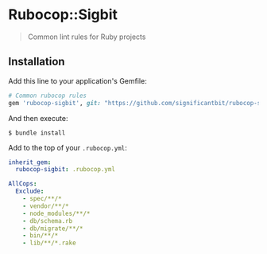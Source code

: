 # Rubocop::Sigbit
> Common lint rules for Ruby projects

## Installation

Add this line to your application's Gemfile:

```ruby
# Common rubocop rules
gem 'rubocop-sigbit', git: "https://github.com/significantbit/rubocop-sigbit.git"
```

And then execute:

    $ bundle install

Add to the top of your `.rubocop.yml`:

```yml
inherit_gem:
  rubocop-sigbit: .rubocop.yml

AllCops:
  Exclude:
    - spec/**/*
    - vendor/**/*
    - node_modules/**/*
    - db/schema.rb
    - db/migrate/**/*
    - bin/**/*
    - lib/**/*.rake
```

